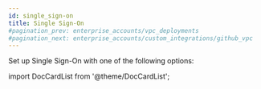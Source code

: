 ```yaml
---
id: single_sign-on
title: Single Sign-On
#pagination_prev: enterprise_accounts/vpc_deployments
#pagination_next: enterprise_accounts/custom_integrations/github_vpc
---
```

Set up Single Sign-On with one of the following options:

import DocCardList from '@theme/DocCardList';

<DocCardList />